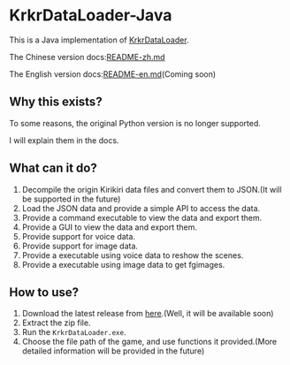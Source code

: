 # KrkrDataLoader-Java

This is a Java implementation of [KrkrDataLoader](https://github.com/pjh456/KrkrDataLoader).

The Chinese version docs:[README-zh.md](docs/README-zh.md)

The English version docs:[README-en.md](docs/README-en.md)(Coming soon)

## Why this exists?

To some reasons, the original Python version is no longer supported.

I will explain them in the docs.

## What can it do?

1. Decompile the origin Kirikiri data files and convert them to JSON.(It will be supported in the future)
2. Load the JSON data and provide a simple API to access the data.
3. Provide a command executable to view the data and export them.
4. Provide a GUI to view the data and export them.
5. Provide support for voice data.
6. Provide support for image data.
7. Provide a executable using voice data to reshow the scenes.  
8. Provide a executable using image data to get fgimages.

## How to use?

1. Download the latest release from [here](https://github.com/pjh456/KrkrDataLoader-Java/releases).(Well, it will be available soon)
2. Extract the zip file.
3. Run the `KrkrDataLoader.exe`.
4. Choose the file path of the game, and use functions it provided.(More detailed information will be provided in the future)


